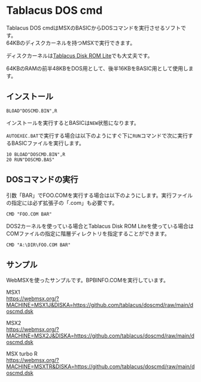 # Tablacus DOS cmd

Tablacus DOS cmdはMSXのBASICからDOSコマンドを実行させるソフトです。  
64KBのディスクカーネルを持つMSXで実行できます。

ディスクカーネルは[Tablacus Disk ROM Lite](https://github.com/tablacus/TablacusDiskRomLite)でも大丈夫です。

64KBのRAMの前半48KBをDOS用として、後半16KBをBASIC用として使用します。

## インストール

```bas
BLOAD"DOSCMD.BIN",R
```

インストールを実行するとBASICは`NEW`状態になります。

`AUTOEXEC.BAT`で実行する場合は以下のようにすぐ下に`RUN`コマンドで次に実行するBASICファイルを実行します。

```autoexec.bas
10 BLOAD"DOSCMD.BIN",R
20 RUN"DOSCMD.BAS"
```

## DOSコマンドの実行

引数「BAR」でFOO.COMを実行する場合は以下のようにします。実行ファイルの指定には必ず拡張子の「.com」も必要です。

```bas
CMD "FOO.COM BAR"
```

DOS2カーネルを使っている場合とTablacus Disk ROM Liteを使っている場合はCOMファイルの指定に階層ディレクトリを指定することができます。

```bas
CMD "A:\DIR\FOO.COM BAR"
```
## サンプル

WebMSXを使ったサンプルです。BPBINFO.COMを実行しています。

MSX1  
https://webmsx.org/?MACHINE=MSX1J&DISKA=https://github.com/tablacus/doscmd/raw/main/doscmd.dsk

MSX2  
https://webmsx.org/?MACHINE=MSX2J&DISKA=https://github.com/tablacus/doscmd/raw/main/doscmd.dsk

MSX turbo R  
https://webmsx.org/?MACHINE=MSXTR&DISKA=https://github.com/tablacus/doscmd/raw/main/doscmd.dsk


